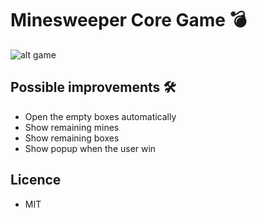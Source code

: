 # Minesweeper Core Game 💣 

![alt game](https://image.noelshack.com/fichiers/2019/35/5/1567175402-capture-d-ecran-2019-08-30-a-16-19-10.png)

## Possible improvements 🛠

* Open the empty boxes automatically
* Show remaining mines
* Show remaining boxes
* Show popup when the user win

## Licence

* MIT